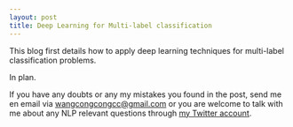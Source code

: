 ```yaml
---
layout: post
title: Deep Learning for Multi-label classification
---
```


This blog first details how to apply deep learning techniques for multi-label classification problems. 

In plan.

If you have any doubts or any my mistakes you found in the post, send me en email via [wangcongcongcc@gmail.com](mailto:wangcongcongcc@gmail.com) or you are welcome to talk with me about any NLP relevant questions through [my Twitter account](https://twitter.com/WangcongcongCC).

 